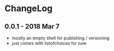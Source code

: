 # ChangeLog

## 0.0.1 - 2018 Mar 7

* mostly an empty shell for publishing / versioning
* just comes with listofchoices for now
